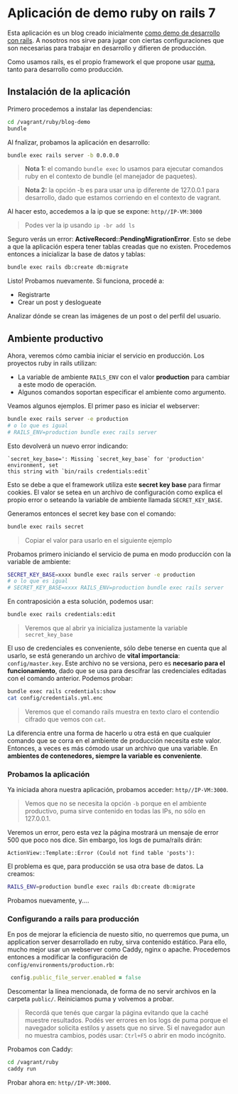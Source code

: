 # Aplicación de demo ruby on rails 7

Esta aplicación es un blog creado inicialmente [como demo de desarrollo con rails](https://github.com/samojeyinka/isharp/).
A nosotros nos sirve para jugar con ciertas configuraciones que son necesarias
para trabajar en desarrollo y difieren de producción.

Como usamos rails, es el propio framework el que propone usar
[puma](https://puma.io/), tanto para desarrollo como producción.

## Instalación de la aplicación

Primero procedemos a instalar las dependencias:

```bash
cd /vagrant/ruby/blog-demo
bundle
```

Al fnalizar, probamos la aplicación en desarrollo:

```bash
bundle exec rails server -b 0.0.0.0
```

> **Nota 1:** el comando `bundle exec` lo usamos para ejecutar comandos ruby en
> el contexto de bundle (el manejador de paquetes).

> **Nota 2:** la opción -b es para usar una ip diferente de 127.0.0.1 para
> desarrollo, dado que estamos corriendo en el contexto de vagrant.

Al hacer esto, accedemos a la ip que se expone: `http//IP-VM:3000`

> Podes ver la ip usando `ip -br add ls`

Seguro verás un error: **ActiveRecord::PendingMigrationError**. Esto se debe a
que la aplicación espera tener tablas creadas que no existen. Procedemos
entonces a inicializar la base de datos y tablas:

```bash
bundle exec rails db:create db:migrate
```

Listo! Probamos nuevamente. Si funciona, procedé a:

* Registrarte
* Crear un post y deslogueate

Analizar dónde se crean las imágenes de un post o del perfil del usuario.

## Ambiente productivo

Ahora, veremos cómo cambia iniciar el servicio en producción. Los proyectos ruby
in rails utilizan:

* La variable de ambiente `RAILS_ENV` con el valor **production** para cambiar
  a este modo de operación.
* Algunos comandos soportan especificar el ambiente como argumento.

Veamos algunos ejemplos. El primer paso es iniciar el webserver:

```bash
bundle exec rails server -e production
# o lo que es igual
# RAILS_ENV=production bundle exec rails server
```

Esto devolverá un nuevo error indicando:

```
`secret_key_base=': Missing `secret_key_base` for 'production' environment, set
this string with `bin/rails credentials:edit`
```

Esto se debe a que el framework utiliza este **secret key base** para firmar
cookies. El valor se setea en un archivo de configuración como explica el propio
error o seteando la variable de ambiente llamada `SECRET_KEY_BASE`.

Generamos entonces el secret key base con el comando:

```bash
bundle exec rails secret
```

> Copiar el valor para usarlo en el siguiente ejemplo

Probamos primero iniciando el servicio de puma en modo produccíón con la
variable de ambiente:

```bash
SECRET_KEY_BASE=xxxx bundle exec rails server -e production
# o lo que es igual
# SECRET_KEY_BASE=xxxx RAILS_ENV=production bundle exec rails server
```

En contraposición a esta solución, podemos usar:

```bash
bundle exec rails credentials:edit
```

> Veremos que al abrir ya inicializa justamente la variable `secret_key_base`

El uso de credenciales es conveniente, sólo debe tenerse en cuenta que al
usarlo, se está generando un archivo de **vital importancia**: `config/master.key`.
Este archivo no se versiona, pero es **necesario para el funcionamiento**, dado
que se usa para descifrar las credenciales editadas con el comando anterior.
Podemos probar:

```bash
bundle exec rails credentials:show
cat config/credentials.yml.enc
```

> Veremos que el comando rails muestra en texto claro el contendio cifrado que
> vemos con `cat`.

La diferencia entre una forma de hacerlo u otra está en que cualquier comando
que se corra en el ambiente de producción necesita este valor. Entonces, a veces
es más cómodo usar un archivo que una variable. En **ambientes de contenedores,
siempre la variable es conveniente**.

### Probamos la aplicación

Ya iniciada ahora nuestra aplicación, probamos acceder: `http//IP-VM:3000`.

> Vemos que no se necesita la opción `-b` porque en el ambiente productivo, puma
> sirve contenido en todas las IPs, no sólo en 127.0.0.1.

Veremos un error, pero esta vez la página mostrará un mensaje de error 500 que
poco nos dice. Sin embargo, los logs de puma/rails dirán:

```
ActionView::Template::Error (Could not find table 'posts'):
```

El problema es que, para producción se usa otra base de datos. La creamos:

```bash
RAILS_ENV=production bundle exec rails db:create db:migrate
```

Probamos nuevamente, y....

### Configurando a rails para producción

En pos de mejorar la eficiencia de nuesto sitio, no querremos que puma, un
application server desarrollado en ruby, sirva contenido estático. Para ello,
mucho mejor usar un webserver como Caddy, nginx o apache. Procedemos entonces a
modificar la configuración de `config/environments/production.rb`:

```ruby
 config.public_file_server.enabled = false
```

Descomentar la línea mencionada, de forma de no servir archivos en la carpeta
`public/`. Reiniciamos puma y volvemos a probar.

> Recordá que tenés que cargar la página evitando que la caché muestre
> resultados. Podés ver errores en los logs de puma porque el navegador solicita
> estilos y assets que no sirve. Si el navegador aun no muestra cambios, podés
> usar: `Ctrl+F5` o abrir en modo incógnito.

Probamos con Caddy:

```bash
cd /vagrant/ruby
caddy run
```

Probar ahora en: `http//IP-VM:3000`.
